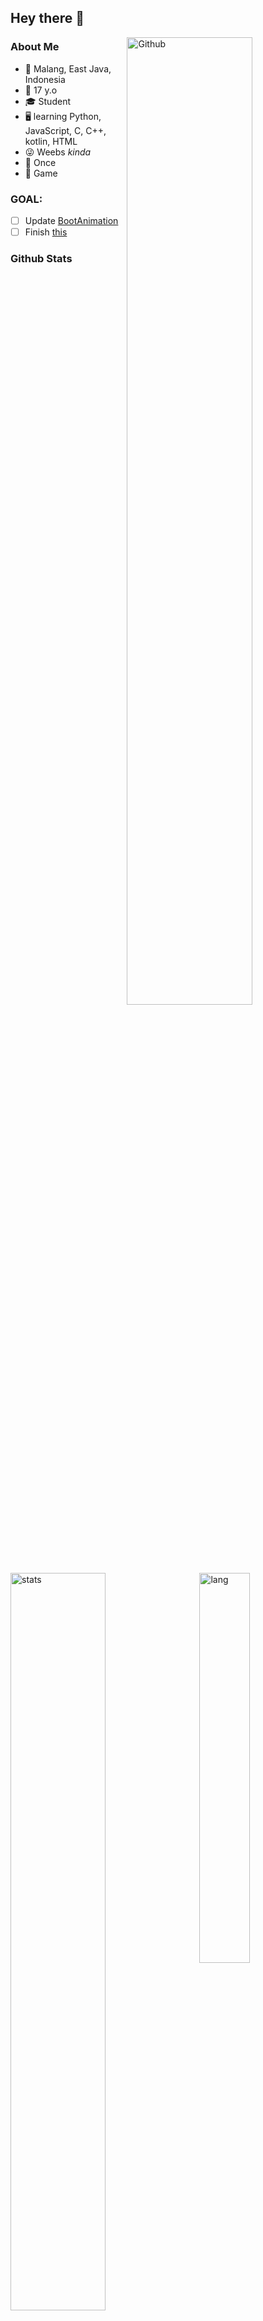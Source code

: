 ## Hey there 👋
<a href="https://gist.githubusercontent.com/keselekpermen69/71d86f264156542154912216b0ebd234/raw/8bd67b5cc1f2552e6a7c5c235e87c5f8537e6cec/sana_doubleexposure.png" ><img src="https://telegra.ph/file/a0020d4c7dc25b73690ee.jpg" alt="Github" align="right" width="63%"/></a>

### About Me
- 📍 Malang, East Java, Indonesia
- 🎂 17 y.o
- 🎓 Student
- 🖥 learning Python, JavaScript, C, C++, kotlin, HTML
- 😜 Weebs *kinda*
- 🍭 Once
- 💜 Game

### GOAL:
- [ ] Update [BootAnimation](https://github.com/Sana-Project/TWICE_Bootanimation)
- [ ] Finish [this](https://github.com/keselekpermen69/UserButt/issues/12)

### Github Stats
<p>
  <img width="55%" alt="stats" src="https://github-readme-stats.vercel.app/api?username=keselekpermen69&count_private=true&show_icons=true&hide_border=true&count_private=true">
  <img width="40%" align="right" alt="lang" src="https://github-readme-stats.vercel.app/api/top-langs/?username=keselekpermen69&layout=compact&hide_border=true&langs_count=10" />
</p>
